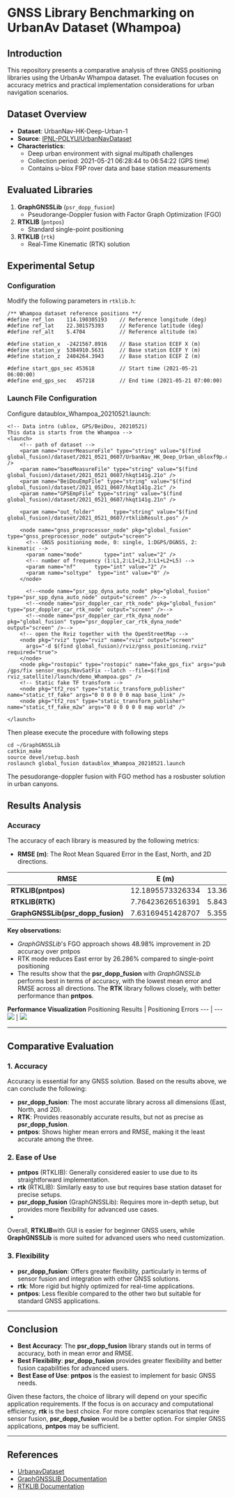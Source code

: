 # GNSS Library Benchmarking on UrbanAv Dataset (Whampoa)

## Introduction
This repository presents a comparative analysis of three GNSS positioning libraries using the UrbanAv Whampoa dataset. The evaluation focuses on accuracy metrics and practical implementation considerations for urban navigation scenarios.

## Dataset Overview
- **Dataset**: UrbanNav-HK-Deep-Urban-1
- **Source**: [IPNL-POLYU/UrbanNavDataset](https://github.com/IPNL-POLYU/UrbanNavDataset)
- **Characteristics**:
  - Deep urban environment with signal multipath challenges
  - Collection period: 2021-05-21 06:28:44 to 06:54:22 (GPS time)
  - Contains u-blox F9P rover data and base station measurements

## Evaluated Libraries
1. **GraphGNSSLib** (`psr_dopp_fusion`)
   - Pseudorange-Doppler fusion with Factor Graph Optimization (FGO)
2. **RTKLIB** (`pntpos`)
   - Standard single-point positioning
3. **RTKLIB** (`rtk`)
   - Real-Time Kinematic (RTK) solution

## Experimental Setup

### Configuration
Modify the following parameters in `rtklib.h`:
```ros
/** Whampoa dataset reference positions **/
#define ref_lon    114.190305193    // Reference longitude (deg)
#define ref_lat    22.301575393     // Reference latitude (deg)
#define ref_alt    5.4704           // Reference altitude (m)

#define station_x  -2421567.8916    // Base station ECEF X (m)
#define station_y  5384910.5631     // Base station ECEF Y (m)
#define station_z  2404264.3943     // Base station ECEF Z (m)

#define start_gps_sec 453618        // Start time (2021-05-21 06:00:00)
#define end_gps_sec   457218        // End time (2021-05-21 07:00:00)
```
### Launch File Configuration
Configure dataublox_Whampoa_20210521.launch:

```
<!-- Data intro (ublox, GPS/BeiDou, 20210521)
This data is starts from the Whampoa -->
<launch>
    <!-- path of dataset -->
    <param name="roverMeasureFile" type="string" value="$(find global_fusion)/dataset/2021_0521_0607/UrbanNav_HK_Deep_Urban_ubloxf9p.obs" />
    <param name="baseMeasureFile" type="string" value="$(find global_fusion)/dataset/2021_0521_0607/hkqt141g.21o" />
    <param name="BeiDouEmpFile" type="string" value="$(find global_fusion)/dataset/2021_0521_0607/hkqt141g.21c" />
    <param name="GPSEmpFile" type="string" value="$(find global_fusion)/dataset/2021_0521_0607/hkqt141g.21n" />

    <param name="out_folder"      type="string" value="$(find global_fusion)/dataset/2021_0521_0607/rtklibResult.pos" />

    <node name="gnss_preprocessor_node" pkg="global_fusion" type="gnss_preprocessor_node" output="screen">
      <!-- GNSS positioning mode, 0: single, 1:DGPS/DGNSS, 2: kinematic -->
      <param name="mode"       type="int" value="2" />
      <!-- number of frequency (1:L1,2:L1+L2,3:L1+L2+L5) -->
      <param name="nf"      type="int" value="2" />
      <param name="soltype"  type="int" value="0" />
    </node>

      <!--<node name="psr_spp_dyna_auto_node" pkg="global_fusion" type="psr_spp_dyna_auto_node" output="screen" />-->
      <!--<node name="psr_doppler_car_rtk_node" pkg="global_fusion" type="psr_doppler_car_rtk_node" output="screen" />-->
      <!--<node name="psr_doppler_car_rtk_dyna_node" pkg="global_fusion" type="psr_doppler_car_rtk_dyna_node" output="screen" />-->
    <!-- open the Rviz together with the OpenStreetMap -->
    <node pkg="rviz" type="rviz" name="rviz" output="screen" 
      args="-d $(find global_fusion)/rviz/gnss_positioning.rviz" required="true">
    </node>
    <node pkg="rostopic" type="rostopic" name="fake_gps_fix" args="pub /gps/fix sensor_msgs/NavSatFix --latch --file=$(find rviz_satellite)/launch/demo_Whampoa.gps" />
    <!-- Static fake TF transform -->
    <node pkg="tf2_ros" type="static_transform_publisher" name="static_tf_fake" args="0 0 0 0 0 0 map base_link" />
    <node pkg="tf2_ros" type="static_transform_publisher" name="static_tf_fake_m2w" args="0 0 0 0 0 0 map world" />

</launch>
```

Then please execute the procedure with following steps
```
cd ~/GraphGNSSLib
catkin_make
source devel/setup.bash
roslaunch global_fusion dataublox_Whampoa_20210521.launch
```
The pesudorange-doppler fusion with FGO method has a rosbuster solution in urban canyons.



## Results Analysis

### Accuracy

The accuracy of each library is measured by the following metrics:

- **RMSE (m)**: The Root Mean Squared Error in the East, North, and 2D directions.


| RMSE               | E (m)   | N (m)   | 2D (m)  |
|-----------------------|---------|---------|---------|
| **RTKLIB(pntpos)**    | 12.1895573326334|	13.3682392502478| 18.0912998045310  |
| **RTKLIB(RTK)**        |  7.76423626516391|	5.84354258952122	|9.71752822361916 |
| **GraphGNSSLib(psr_dopp_fusion)**  | 7.63169451428707	|5.35522177698531	|9.32315190480650 |

**Key observations:**

- *GraphGNSSLib*'s FGO approach shows 48.98% improvement in 2D accuracy over pntpos
- RTK mode reduces East error by 26.286% compared to single-point positioning
- The results show that the **psr_dopp_fusion** with *GraphGNSSLib* performs best in terms of accuracy, with the lowest mean error and RMSE across all directions. The **RTK** library follows closely, with better performance than **pntpos**.

**Performance Visualization**
Positioning Results | Positioning Errors
--- | ---
![](img/AAElab1_positioning_Results.png) | ![](img/AAElab1_positioning_Error.png)

---

## Comparative Evaluation

### 1. **Accuracy**

Accuracy is essential for any GNSS solution. Based on the results above, we can conclude the following:

- **psr_dopp_fusion**: The most accurate library across all dimensions (East, North, and 2D).
- **RTK**: Provides reasonably accurate results, but not as precise as **psr_dopp_fusion**.
- **pntpos**: Shows higher mean errors and RMSE, making it the least accurate among the three.

### 2. **Ease of Use**

- **pntpos** (RTKLIB): Generally considered easier to use due to its straightforward implementation.
- **rtk** (RTKLIB): Similarly easy to use but requires base station dataset for precise setups.
- **psr_dopp_fusion** (GraphGNSSLib): Requires more in-depth setup, but provides more flexibility for advanced use cases.
- 
Overall, **RTKLIB**with GUI is easier for beginner GNSS users, while **GraphGNSSLib** is more suited for advanced users who need customization.

### 3. **Flexibility**

- **psr_dopp_fusion**: Offers greater flexibility, particularly in terms of sensor fusion and integration with other GNSS solutions.
- **rtk**: More rigid but highly optimized for real-time applications.
- **pntpos**: Less flexible compared to the other two but suitable for standard GNSS applications.


---

## Conclusion

- **Best Accuracy**: The **psr_dopp_fusion** library stands out in terms of accuracy, both in mean error and RMSE.
- **Best Flexibility**: **psr_dopp_fusion** provides greater flexibility and better fusion capabilities for advanced users.
- **Best Ease of Use**: **pntpos** is the easiest to implement for basic GNSS needs.


Given these factors, the choice of library will depend on your specific application requirements. If the focus is on accuracy and computational efficiency, **rtk** is the best choice. For more complex scenarios that require sensor fusion, **psr_dopp_fusion** would be a better option. For simpler GNSS applications, **pntpos** may be sufficient.

---

## References

- [UrbanavDataset](https://github.com/IPNL-POLYU/UrbanNavDataset)
- [GraphGNSSLIB Documentation](https://github.com/weisongwen/GraphGNSSLib)
- [RTKLIB Documentation](https://github.com/tomojitakasu/RTKLIB)



